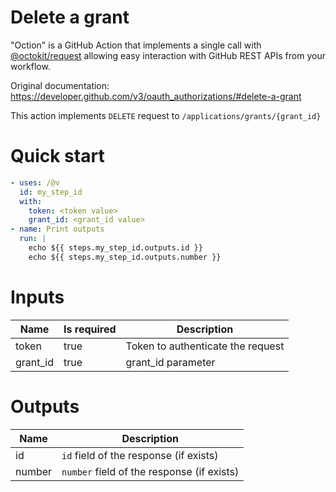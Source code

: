 # Delete a grant

"Oction" is a GitHub Action that implements a single call with 
[@octokit/request](https://www.npmjs.com/package/@octokit/request)
allowing easy interaction with GitHub REST APIs from your workflow.

Original documentation: https://developer.github.com/v3/oauth_authorizations/#delete-a-grant

This action implements `DELETE` request to `/applications/grants/{grant_id}`


# Quick start

```yaml
- uses: /@v
  id: my_step_id
  with:
    token: <token value>
    grant_id: <grant_id value>
- name: Print outputs
  run: |
    echo ${{ steps.my_step_id.outputs.id }}
    echo ${{ steps.my_step_id.outputs.number }}
```


# Inputs

| Name | Is required | Description |
|---|---|---|
|token|true|Token to authenticate the request
|grant_id|true|grant_id parameter

# Outputs

| Name | Description |
|---|---|
|id|`id` field of the response (if exists)|
|number|`number` field of the response (if exists)|

